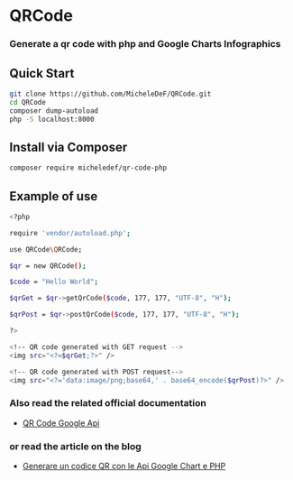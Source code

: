 # QRCode
### Generate a qr code with php and Google Charts Infographics


## Quick Start

```sh
git clone https://github.com/MicheleDeF/QRCode.git
cd QRCode
composer dump-autoload
php -S localhost:8000
```

## Install via Composer
```sh
composer require micheledef/qr-code-php
```

## Example of use

```sh
<?php

require 'vendor/autoload.php';

use QRCode\QRCode;

$qr = new QRCode();

$code = "Hello World";

$qrGet = $qr->getQrCode($code, 177, 177, "UTF-8", "H");

$qrPost = $qr->postQrCode($code, 177, 177, "UTF-8", "H");

?>

<!-- QR code generated with GET request -->
<img src="<?=$qrGet;?>" />

<!-- QR code generated with POST request-->
<img src="<?='data:image/png;base64,' . base64_encode($qrPost)?>" />
```

### Also read the related official documentation
- [QR Code Google Api][df1]

### or read the article on the blog
- [Generare un codice QR con le Api Google Chart e PHP][df2]

[df1]: <https://developers.google.com/chart/infographics/docs/qr_codes>
[df2]: <https://www.ilblogdiunprogrammatore.it/28273-generare-un-codice-qr-con-le-api-google-chart-e-php.html>
